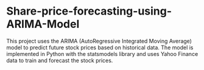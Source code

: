 # Share-price-forecasting-using-ARIMA-Model
This project uses the ARIMA (AutoRegressive Integrated Moving Average) model to predict future stock prices based on historical data. The model is implemented in Python with the statsmodels library and uses Yahoo Finance data to train and forecast the stock prices.



